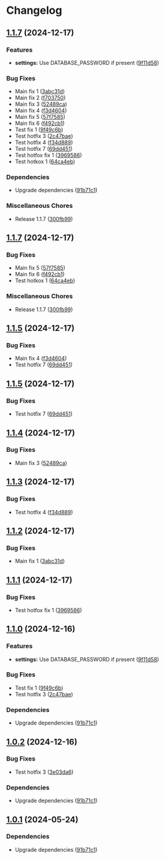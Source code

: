 # Changelog

## [1.1.7](https://github.com/tuomas777/atv/compare/atv-v1.1.7...atv-v1.1.7) (2024-12-17)


### Features

* **settings:** Use DATABASE_PASSWORD if present ([9f11d58](https://github.com/tuomas777/atv/commit/9f11d58b9e2c3548f2147e42a22c223a93fe1a44))


### Bug Fixes

* Main fix 1 ([3abc31d](https://github.com/tuomas777/atv/commit/3abc31d6b70d0d2b61656cdbd21203ef04e60f08))
* Main fix 2 ([f703750](https://github.com/tuomas777/atv/commit/f7037503b8567bda1b3483e87aac6437ce6e92c3))
* Main fix 3 ([52489ca](https://github.com/tuomas777/atv/commit/52489ca5a5016348bffe1d56791af2f3dd722825))
* Main fix 4 ([f3d4604](https://github.com/tuomas777/atv/commit/f3d46041de791e0a8cb1be44868eba141b3a6511))
* Main fix 5 ([57f7585](https://github.com/tuomas777/atv/commit/57f7585a04346cd8b28493669c6e9462556afe53))
* Main fix 6 ([f492cb1](https://github.com/tuomas777/atv/commit/f492cb1e8f999120dc3cce2351d9a0bd01764017))
* Test fix 1 ([9f49c6b](https://github.com/tuomas777/atv/commit/9f49c6bf1adeb2767bedf216b1b4cb10d58519e0))
* Test hotfix 3 ([2c47bae](https://github.com/tuomas777/atv/commit/2c47baeb90e261a8216d22875e6f01541390a669))
* Test hotfix 4 ([f34d889](https://github.com/tuomas777/atv/commit/f34d889585fd2bdb1d0125df8ef742f1925308db))
* Test hotfix 7 ([69dd451](https://github.com/tuomas777/atv/commit/69dd4516b4d3d9078d44d17d3b28dc836506012c))
* Test hotfox fix 1 ([3969586](https://github.com/tuomas777/atv/commit/3969586d2206268648123d74b05bbf35168db6f5))
* Test hotkox 1 ([64ca4eb](https://github.com/tuomas777/atv/commit/64ca4ebf6c6fc80db23557391a9a4f69a8a6f491))


### Dependencies

* Upgrade dependencies ([91b71c1](https://github.com/tuomas777/atv/commit/91b71c1350e6a149e27ed1e2167ce6cdbe41b30e))


### Miscellaneous Chores

* Release 1.1.7 ([300fb99](https://github.com/tuomas777/atv/commit/300fb99bcff00be50b1980ab23b2fdf69999f7b5))

## [1.1.7](https://github.com/tuomas777/atv/compare/atv-v1.1.5...atv-v1.1.7) (2024-12-17)


### Bug Fixes

* Main fix 5 ([57f7585](https://github.com/tuomas777/atv/commit/57f7585a04346cd8b28493669c6e9462556afe53))
* Main fix 6 ([f492cb1](https://github.com/tuomas777/atv/commit/f492cb1e8f999120dc3cce2351d9a0bd01764017))
* Test hotkox 1 ([64ca4eb](https://github.com/tuomas777/atv/commit/64ca4ebf6c6fc80db23557391a9a4f69a8a6f491))


### Miscellaneous Chores

* Release 1.1.7 ([300fb99](https://github.com/tuomas777/atv/commit/300fb99bcff00be50b1980ab23b2fdf69999f7b5))

## [1.1.5](https://github.com/tuomas777/atv/compare/atv-v1.1.4...atv-v1.1.5) (2024-12-17)


### Bug Fixes

* Main fix 4 ([f3d4604](https://github.com/tuomas777/atv/commit/f3d46041de791e0a8cb1be44868eba141b3a6511))
* Test hotfix 7 ([69dd451](https://github.com/tuomas777/atv/commit/69dd4516b4d3d9078d44d17d3b28dc836506012c))

## [1.1.5](https://github.com/tuomas777/atv/compare/atv-v1.1.4...atv-v1.1.5) (2024-12-17)


### Bug Fixes

* Test hotfix 7 ([69dd451](https://github.com/tuomas777/atv/commit/69dd4516b4d3d9078d44d17d3b28dc836506012c))

## [1.1.4](https://github.com/tuomas777/atv/compare/atv-v1.1.3...atv-v1.1.4) (2024-12-17)


### Bug Fixes

* Main fix 3 ([52489ca](https://github.com/tuomas777/atv/commit/52489ca5a5016348bffe1d56791af2f3dd722825))

## [1.1.3](https://github.com/tuomas777/atv/compare/atv-v1.1.2...atv-v1.1.3) (2024-12-17)


### Bug Fixes

* Test hotfix 4 ([f34d889](https://github.com/tuomas777/atv/commit/f34d889585fd2bdb1d0125df8ef742f1925308db))

## [1.1.2](https://github.com/tuomas777/atv/compare/atv-v1.1.2...atv-v1.1.1) (2024-12-17)


### Bug Fixes

* Main fix 1 ([3abc31d](https://github.com/tuomas777/atv/commit/3abc31d6b70d0d2b61656cdbd21203ef04e60f08))

## [1.1.1](https://github.com/tuomas777/atv/compare/atv-v1.1.0...atv-v1.1.1) (2024-12-17)


### Bug Fixes

* Test hotfox fix 1 ([3969586](https://github.com/tuomas777/atv/commit/3969586d2206268648123d74b05bbf35168db6f5))

## [1.1.0](https://github.com/tuomas777/atv/compare/atv-v1.0.2...atv-v1.1.0) (2024-12-16)


### Features

* **settings:** Use DATABASE_PASSWORD if present ([9f11d58](https://github.com/tuomas777/atv/commit/9f11d58b9e2c3548f2147e42a22c223a93fe1a44))


### Bug Fixes

* Test fix 1 ([9f49c6b](https://github.com/tuomas777/atv/commit/9f49c6bf1adeb2767bedf216b1b4cb10d58519e0))
* Test hotfix 3 ([2c47bae](https://github.com/tuomas777/atv/commit/2c47baeb90e261a8216d22875e6f01541390a669))


### Dependencies

* Upgrade dependencies ([91b71c1](https://github.com/tuomas777/atv/commit/91b71c1350e6a149e27ed1e2167ce6cdbe41b30e))

## [1.0.2](https://github.com/tuomas777/atv/compare/atv-v1.0.1...atv-v1.0.2) (2024-12-16)


### Bug Fixes

* Test hotfix 3 ([3e03da6](https://github.com/tuomas777/atv/commit/3e03da6675062743a7952ed3643082f5007ca4ac))


### Dependencies

* Upgrade dependencies ([91b71c1](https://github.com/tuomas777/atv/commit/91b71c1350e6a149e27ed1e2167ce6cdbe41b30e))

## [1.0.1](https://github.com/City-of-Helsinki/atv/compare/atv-v1.0.0...atv-v1.0.1) (2024-05-24)


### Dependencies

* Upgrade dependencies ([91b71c1](https://github.com/City-of-Helsinki/atv/commit/91b71c1350e6a149e27ed1e2167ce6cdbe41b30e))
